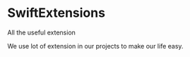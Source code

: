 # SwiftExtensions
All the useful extension

We use lot of extension in our projects to make our life easy. 



